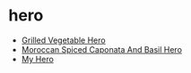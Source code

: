 # hero

 * [Grilled Vegetable Hero](index/g/grilled-vegetable-hero-101812.json)
 * [Moroccan Spiced Caponata And Basil Hero](index/m/moroccan-spiced-caponata-and-basil-hero-12389.json)
 * [My Hero](index/m/my-hero-240769.json)
